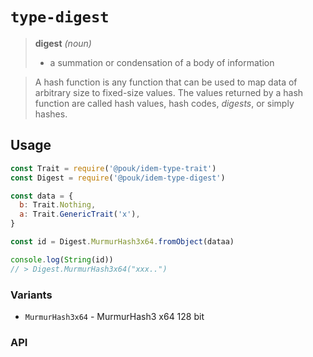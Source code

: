 # `type-digest`

> **digest** _(noun)_
> 
> - a summation or condensation of a body of information

> A hash function is any function that can be used to map data of arbitrary size 
> to fixed-size values. The values returned by a hash function are called hash 
> values, hash codes, _digests_, or simply hashes.

## Usage

```js
const Trait = require('@pouk/idem-type-trait')
const Digest = require('@pouk/idem-type-digest')

const data = {
  b: Trait.Nothing,
  a: Trait.GenericTrait('x'),
}

const id = Digest.MurmurHash3x64.fromObject(dataa)

console.log(String(id))
// > Digest.MurmurHash3x64("xxx..")
```

### Variants

- `MurmurHash3x64` - MurmurHash3 x64 128 bit 

### API
